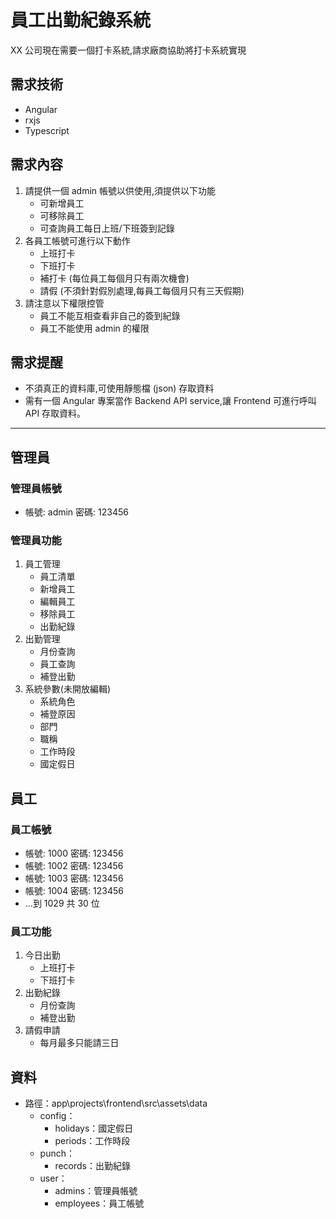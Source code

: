 # 員工出勤紀錄系統

XX 公司現在需要一個打卡系統,請求廠商協助將打卡系統實現

## 需求技術

- Angular
- rxjs
- Typescript

## 需求內容

1. 請提供一個 admin 帳號以供使用,須提供以下功能
   - 可新增員工
   - 可移除員工
   - 可查詢員工每日上班/下班簽到記錄
2. 各員工帳號可進行以下動作
   - 上班打卡
   - 下班打卡
   - 補打卡 (每位員工每個月只有兩次機會)
   - 請假 (不須針對假別處理,每員工每個月只有三天假期)
3. 請注意以下權限控管
   - 員工不能互相查看非自己的簽到紀錄
   - 員工不能使用 admin 的權限

## 需求提醒

- 不須真正的資料庫,可使用靜態檔 (json) 存取資料
- 需有一個 Angular 專案當作 Backend API service,讓 Frontend 可進行呼叫 API 存取資料。

---

## 管理員

### 管理員帳號

- 帳號: admin 密碼: 123456

### 管理員功能

1. 員工管理
   - 員工清單
   - 新增員工
   - 編輯員工
   - 移除員工
   - 出勤紀錄
2. 出勤管理
   - 月份查詢
   - 員工查詢
   - 補登出勤
3. 系統參數(未開放編輯)
   - 系統角色
   - 補登原因
   - 部門
   - 職稱
   - 工作時段
   - 國定假日

## 員工

### 員工帳號

- 帳號: 1000 密碼: 123456
- 帳號: 1002 密碼: 123456
- 帳號: 1003 密碼: 123456
- 帳號: 1004 密碼: 123456
- ...到 1029 共 30 位

### 員工功能

1. 今日出勤
   - 上班打卡
   - 下班打卡
2. 出勤紀錄
   - 月份查詢
   - 補登出勤
3. 請假申請
   - 每月最多只能請三日

## 資料

- 路徑：app\projects\frontend\src\assets\data
  - config：
    - holidays：國定假日
    - periods：工作時段
  - punch：
    - records：出勤紀錄
  - user：
    - admins：管理員帳號
    - employees：員工帳號

